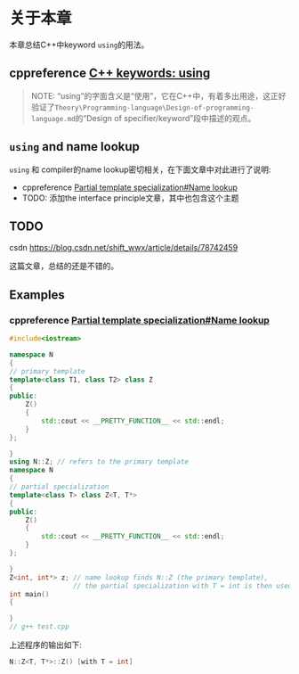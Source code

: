 # 关于本章

本章总结C++中keyword `using`的用法。

## cppreference [C++ keywords: using](https://en.cppreference.com/w/cpp/keyword/using)

> NOTE: “using”的字面含义是“使用”，它在C++中，有着多出用途，这正好验证了`Theory\Programming-language\Design-of-programming-language.md`的“Design of specifier/keyword”段中描述的观点。



## `using` and name lookup

`using` 和 compiler的name lookup密切相关，在下面文章中对此进行了说明:

- cppreference [Partial template specialization#Name lookup](https://en.cppreference.com/w/cpp/language/partial_specialization#Name_lookup)
- TODO: 添加the interface principle文章，其中也包含这个主题

## TODO

csdn https://blog.csdn.net/shift_wwx/article/details/78742459

这篇文章，总结的还是不错的。

## Examples

### cppreference [Partial template specialization#Name lookup](https://en.cppreference.com/w/cpp/language/partial_specialization#Name_lookup)



```C++
#include<iostream>

namespace N
{
// primary template
template<class T1, class T2> class Z
{
public:
	Z()
	{
		std::cout << __PRETTY_FUNCTION__ << std::endl;
	}
};

}
using N::Z; // refers to the primary template
namespace N
{
// partial specialization    
template<class T> class Z<T, T*>
{
public:
	Z()
	{
		std::cout << __PRETTY_FUNCTION__ << std::endl;
	}
};

}
Z<int, int*> z; // name lookup finds N::Z (the primary template),
				// the partial specialization with T = int is then used
int main()
{

}
// g++ test.cpp

```

上述程序的输出如下:

```C++
N::Z<T, T*>::Z() [with T = int]
```

